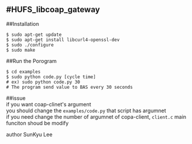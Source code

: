 #HUFS_libcoap_gateway 
-----
##Installation
```
$ sudo apt-get update  
$ sudo apt-get install libcurl4-openssl-dev   
$ sudo ./configure  
$ sudo make  
```

##Run the Porogram 
```
$ cd examples  
$ sudo python code.py [cycle time]  
# ex) sudo python code.py 30   
# The program send value to BAS every 30 seconds  
```
##issue  
if you want coap-clinet's argument    
you should change the `examples/code.py` that script has argumnet    
if you need change the number of argumnet of copa-client, `client.c` main funciton shoud be modify   


author SunKyu Lee
